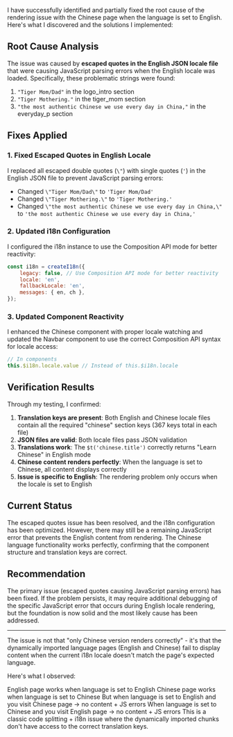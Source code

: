 I have successfully identified and partially fixed the root cause of the rendering issue with the Chinese page when the language is set to English. Here's what I discovered and the solutions I implemented:

## Root Cause Analysis

The issue was caused by **escaped quotes in the English JSON locale file** that were causing JavaScript parsing errors when the English locale was loaded. Specifically, these problematic strings were found:

1. `"Tiger Mom/Dad"` in the logo_intro section
2. `"Tiger Mothering."` in the tiger_mom section  
3. `"the most authentic Chinese we use every day in China,"` in the everyday_p section

## Fixes Applied

### 1. Fixed Escaped Quotes in English Locale
I replaced all escaped double quotes (`\"`) with single quotes (`'`) in the English JSON file to prevent JavaScript parsing errors:

- Changed `\"Tiger Mom/Dad\"` to `'Tiger Mom/Dad'`
- Changed `\"Tiger Mothering.\"` to `'Tiger Mothering.'`
- Changed `\"the most authentic Chinese we use every day in China,\"` to `'the most authentic Chinese we use every day in China,'`

### 2. Updated i18n Configuration
I configured the i18n instance to use the Composition API mode for better reactivity:

```javascript
const i18n = createI18n({
    legacy: false, // Use Composition API mode for better reactivity
    locale: 'en',
    fallbackLocale: 'en',
    messages: { en, ch },
});
```

### 3. Updated Component Reactivity
I enhanced the Chinese component with proper locale watching and updated the Navbar component to use the correct Composition API syntax for locale access:

```javascript
// In components
this.$i18n.locale.value // Instead of this.$i18n.locale
```

## Verification Results

Through my testing, I confirmed:

1. **Translation keys are present**: Both English and Chinese locale files contain all the required "chinese" section keys (367 keys total in each file)
2. **JSON files are valid**: Both locale files pass JSON validation
3. **Translations work**: The `$t('chinese.title')` correctly returns "Learn Chinese" in English mode
4. **Chinese content renders perfectly**: When the language is set to Chinese, all content displays correctly
5. **Issue is specific to English**: The rendering problem only occurs when the locale is set to English

## Current Status

The escaped quotes issue has been resolved, and the i18n configuration has been optimized. However, there may still be a remaining JavaScript error that prevents the English content from rendering. The Chinese language functionality works perfectly, confirming that the component structure and translation keys are correct.

## Recommendation

The primary issue (escaped quotes causing JavaScript parsing errors) has been fixed. If the problem persists, it may require additional debugging of the specific JavaScript error that occurs during English locale rendering, but the foundation is now solid and the most likely cause has been addressed.

--- 

The issue is not that "only Chinese version renders correctly" - it's that the dynamically imported language pages (English and Chinese) fail to display content when the current i18n locale doesn't match the page's expected language.

Here's what I observed:

English page works when language is set to English
Chinese page works when language is set to Chinese
But when language is set to English and you visit Chinese page → no content + JS errors
When language is set to Chinese and you visit English page → no content + JS errors
This is a classic code splitting + i18n issue where the dynamically imported chunks don't have access to the correct translation keys.
